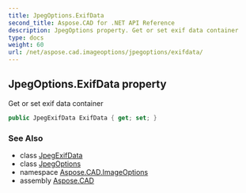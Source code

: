 ```yaml
---
title: JpegOptions.ExifData
second_title: Aspose.CAD for .NET API Reference
description: JpegOptions property. Get or set exif data container
type: docs
weight: 60
url: /net/aspose.cad.imageoptions/jpegoptions/exifdata/
---
```

## JpegOptions.ExifData property

Get or set exif data container

```csharp
public JpegExifData ExifData { get; set; }
```

### See Also

* class [JpegExifData](../../../aspose.cad.exif/jpegexifdata/)
* class [JpegOptions](../)
* namespace [Aspose.CAD.ImageOptions](../../../aspose.cad.imageoptions/)
* assembly [Aspose.CAD](../../../)


